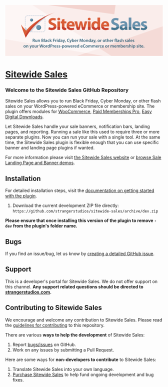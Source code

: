 ![](sitewide-sales-banner.png)

# [Sitewide Sales](https://sitewidesales.com) #

### Welcome to the Sitewide Sales GitHub Repository
Sitewide Sales allows you to run Black Friday, Cyber Monday, or other flash sales on your WordPress-powered eCommerce or membership site. The plugin offers modules for [WooCommerce](https://woocommerce.com), [Paid Memberships Pro](https://www.paidmembershipspro.com), [Easy Digital Downloads](https://easydigitaldownloads.com/).

Let Sitewide Sales handle your sale banners, notification bars, landing pages, and reporting. Running a sale like this used to require three or more separate plugins. Now you can run your sale with a single tool. At the same time, the Sitewide Sales plugin is flexible enough that you can use specific banner and landing page plugins if wanted.

For more information please visit [the Sitewide Sales website](https://sitewidesales.com) or [browse Sale Landing Page and Banner demos](https://sitewidesales.com/demos/).

## Installation ##
For detailed installation steps, visit the [documentation on getting started with the plugin](https://www.strangerstudios.com/wordpress-plugins/sitewide-sales/documentation/).

1. Download the current development ZIP file directly: `https://github.com/strangerstudios/sitewide-sales/archive/dev.zip`

**Please ensure that once installing this version of the plugin to remove `-dev` from the plugin's folder name.**

## Bugs ##
If you find an issue/bug, let us know by [creating a detailed GitHub issue](https://github.com/strangerstudios/sitewide-sales/issues/new/choose).

## Support ##
This is a developer's portal for Sitewide Sales. We do not offer support on this channel. **Any support related questions should be directed to [strangerstudios.com](https://www.strangerstudios.com).**

## Contributing to Sitewide Sales ##
We encourage and welcome any contribution to Sitewide Sales. Please read the [guidelines for contributing](https://github.com/strangerstudios/sitewide-sales/blob/dev/.github/CONTRIBUTING.md) to this repository.

There are various **ways to help the development** of Sitewide Sales:

1. Report [bugs/issues](https://github.com/strangerstudios/sitewide-sales/issues/new/choose) on GitHub.
2. Work on any issues by submitting a Pull Request.

Here are some ways for **non-developers to contribute** to Sitewide Sales:

1. Translate Sitewide Sales into your own language.
2. [Purchase Sitewide Sales](https://www.strangerstudios.com/account/checkout/?level=2) to help fund ongoing development and bug fixes.
